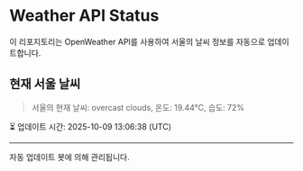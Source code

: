 
# Weather API Status

이 리포지토리는 OpenWeather API를 사용하여 서울의 날씨 정보를 자동으로 업데이트합니다.

## 현재 서울 날씨
> 서울의 현재 날씨: overcast clouds, 온도: 19.44°C, 습도: 72%

⏳ 업데이트 시간: 2025-10-09 13:06:38 (UTC)

---
자동 업데이트 봇에 의해 관리됩니다.
